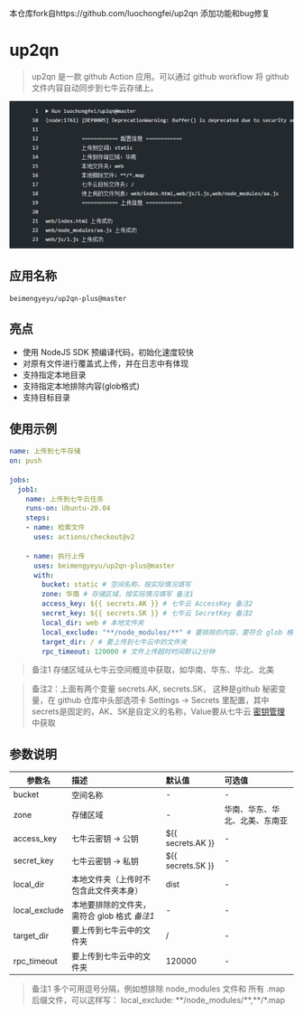 本仓库fork自https://github.com/luochongfei/up2qn 添加功能和bug修复

# up2qn
> up2qn 是一款 github Action 应用。可以通过 github workflow 将 github 文件内容自动同步到七牛云存储上。


![上传日志展示](src/demo1.jpg)

## 应用名称
```bash
beimengyeyu/up2qn-plus@master
```

## 亮点
- 使用 NodeJS SDK 预编译代码，初始化速度较快
- 对原有文件进行覆盖式上传，并在日志中有体现
- 支持指定本地目录
- 支持指定本地排除内容(glob格式)
- 支持目标目录

## 使用示例
```yml
name: 上传到七牛存储
on: push

jobs:
  job1:
    name: 上传到七牛云任务
    runs-on: Ubuntu-20.04
    steps:
    - name: 检索文件
      uses: actions/checkout@v2

    - name: 执行上传
      uses: beimengyeyu/up2qn-plus@master
      with:
        bucket: static # 空间名称，按实际情况填写
        zone: 华南 # 存储区域，按实际情况填写 备注1
        access_key: ${{ secrets.AK }} # 七牛云 AccessKey 备注2
        secret_key: ${{ secrets.SK }} # 七牛云 SecretKey 备注2
        local_dir: web # 本地文件夹
        local_exclude: "**/node_modules/**" # 要排除的内容，要符合 glob 格式
        target_dir: / # 要上传到七牛云中的文件夹
        rpc_timeout: 120000 # 文件上传超时时间默认2分钟
```

> 备注1 存储区域从七牛云空间概览中获取，如华南、华东、华北、北美

> 备注2：上面有两个变量 secrets.AK, secrets.SK， 这种是github 秘密变量，在 github 仓库中头部选项卡 Settings -> Secrets 里配置，其中 secrets是固定的，AK、SK是自定义的名称，Value要从七牛云 [密钥管理](https://portal.qiniu.com/user/key) 中获取

## 参数说明
| 参数名 | 描述    |  默认值  | 可选值  |
| -------- | :------------- | :----  |:----  |
| bucket  | 空间名称  |  -  | - |
| zone   |  存储区域 | - | 华南、华东、华北、北美、东南亚 |
| access_key | 七牛云密钥 -> 公钥 | ${{ secrets.AK }} | - |
| secret_key | 七牛云密钥 -> 私钥 | ${{ secrets.SK }} | - |
| local_dir  |  本地文件夹（上传时不包含此文件夹本身）| dist | - |
| local_exclude  | 本地要排除的文件夹，需符合 glob 格式 *备注1* | - | - |
| target_dir  |  要上传到七牛云中的文件夹 | / | - |
| rpc_timeout  |  要上传到七牛云中的文件夹 | 120000 | - |



> 备注1 多个可用逗号分隔，例如想排除 node_modules 文件和 所有 .map 后缀文件，可以这样写：
local_exclude: \*\*/node_modules/\*\*,\*\*/*.map